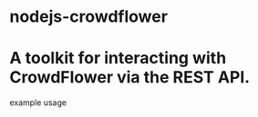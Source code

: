 nodejs-crowdflower
=========
A toolkit for interacting with CrowdFlower via the REST API.
=========
example usage

